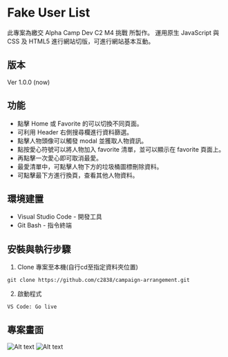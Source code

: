# Fake User List
此專案為繳交 Alpha Camp Dev C2 M4 挑戰 所製作。
運用原生 JavaScript 與 CSS 及 HTML5 進行網站切版，可進行網站基本互動。


## 版本
Ver 1.0.0 (now)


## 功能
* 點擊 Home 或 Favorite 的可以切換不同頁面。
* 可利用 Header 右側搜尋欄進行資料篩選。
* 點擊人物頭像可以觸發 modal 並獲取人物資訊。
* 點按愛心符號可以將人物加入 favorite 清單，並可以顯示在 favorite 頁面上。
* 再點擊一次愛心即可取消最愛。
* 最愛清單中，可點擊人物下方的垃圾桶圖標刪除資料。
* 可點擊最下方進行換頁，查看其他人物資料。


## 環境建置
* Visual Studio Code - 開發工具
* Git Bash - 指令終端


## 安裝與執行步驟
1. Clone 專案至本機(自行cd至指定資料夾位置)
```
git clone https://github.com/c2838/campaign-arrangement.git
```
2. 啟動程式
```
VS Code: Go live
```


## 專案畫面
![Alt text](https://i.imgur.com/xmtr7D1.png)
![Alt text](https://i.imgur.com/AKvS9Vd.png)
